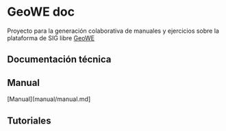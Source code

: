 # GeoWE doc
Proyecto para la generación colaborativa de manuales y ejercicios sobre la plataforma de SIG libre [GeoWE](http://www.geowe.org/)

## Documentación técnica

## Manual

[Manual](manual/manual.md]

## Tutoriales
